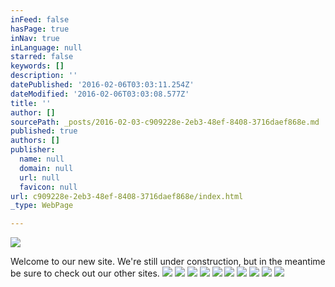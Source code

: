 ```yaml
---
inFeed: false
hasPage: true
inNav: true
inLanguage: null
starred: false
keywords: []
description: ''
datePublished: '2016-02-06T03:03:11.254Z'
dateModified: '2016-02-06T03:03:08.577Z'
title: ''
author: []
sourcePath: _posts/2016-02-03-c909228e-2eb3-48ef-8408-3716daef868e.md
published: true
authors: []
publisher:
  name: null
  domain: null
  url: null
  favicon: null
url: c909228e-2eb3-48ef-8408-3716daef868e/index.html
_type: WebPage

---
```

![](https://s3-us-west-2.amazonaws.com/the-grid-img/p/306a0e9a6e30b75a51cbc800aac143d7a87d3682.jpg)

Welcome to our new site.  We're still under construction, but in the meantime be sure to check out our other sites.
![](https://s3-us-west-2.amazonaws.com/the-grid-img/p/0b577d8cd75b9dbb9e4a794fc1527bcdd3d02a25.jpg)
![](https://s3-us-west-2.amazonaws.com/the-grid-img/p/72a8d5064074f1a86e8b4e47b079e0984acd695e.png)
![](https://s3-us-west-2.amazonaws.com/the-grid-img/p/d0e9c3523423be9f35ea5d92d4a861483baece54.png)
![](https://s3-us-west-2.amazonaws.com/the-grid-img/p/87ac0d7f13cf9cde6ee9b56659ef15c88603b00c.png)
![](https://s3-us-west-2.amazonaws.com/the-grid-img/p/e35e393d0de0a397fb9b827551d2b4b09f81918b.png)
![](https://s3-us-west-2.amazonaws.com/the-grid-img/p/15f43c175ca20e46d5b9ad7097ecb26ce7759b3b.png)
![](https://s3-us-west-2.amazonaws.com/the-grid-img/p/8f0df4363da2b3ce7d42594feb02b5562401e346.jpg)
![](https://s3-us-west-2.amazonaws.com/the-grid-img/p/032e7ea0aa324cf27c1e57a070baa62d2dabccf0.png)
![](https://the-grid-user-content.s3-us-west-2.amazonaws.com/3368e13f-ba22-482e-af9f-5e6e2dad480f.jpg)
![](https://the-grid-user-content.s3-us-west-2.amazonaws.com/00acb7b9-8fd1-4789-a4d1-ee885abf674c.jpg)